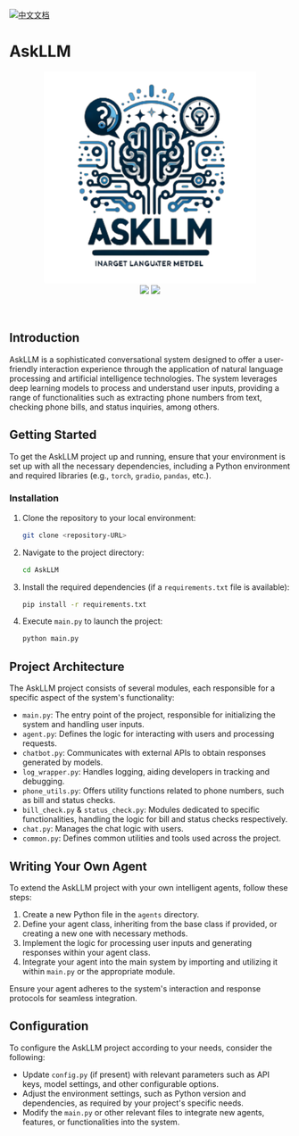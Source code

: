 [![中文文档](https://img.shields.io/badge/-中文-red?style=flat-square)](README_zh_cn.md)


# AskLLM

<div align=center>
<img src="asklm.png"  width="380" height="380" />
</div>
<div align=center>
    <img src="https://img.shields.io/badge/License-Apache%202.0-brightgreen.svg" />
<img src="https://img.shields.io/badge/Long-Yuan-green.svg"  />
</div>
<div>
<br>
<br>
</div>


## Introduction

AskLLM is a sophisticated conversational system designed to offer a user-friendly interaction experience through the application of natural language processing and artificial intelligence technologies. The system leverages deep learning models to process and understand user inputs, providing a range of functionalities such as extracting phone numbers from text, checking phone bills, and status inquiries, among others.

## Getting Started

To get the AskLLM project up and running, ensure that your environment is set up with all the necessary dependencies, including a Python environment and required libraries (e.g., `torch`, `gradio`, `pandas`, etc.).

### Installation

1. Clone the repository to your local environment:
    ```bash
    git clone <repository-URL>
    ```

2. Navigate to the project directory:
    ```bash
    cd AskLLM
    ```

3. Install the required dependencies (if a `requirements.txt` file is available):
    ```bash
    pip install -r requirements.txt
    ```

4. Execute `main.py` to launch the project:
    ```bash
    python main.py
    ```

## Project Architecture

The AskLLM project consists of several modules, each responsible for a specific aspect of the system's functionality:

- `main.py`: The entry point of the project, responsible for initializing the system and handling user inputs.
- `agent.py`: Defines the logic for interacting with users and processing requests.
- `chatbot.py`: Communicates with external APIs to obtain responses generated by models.
- `log_wrapper.py`: Handles logging, aiding developers in tracking and debugging.
- `phone_utils.py`: Offers utility functions related to phone numbers, such as bill and status checks.
- `bill_check.py` & `status_check.py`: Modules dedicated to specific functionalities, handling the logic for bill and status checks respectively.
- `chat.py`: Manages the chat logic with users.
- `common.py`: Defines common utilities and tools used across the project.

## Writing Your Own Agent

To extend the AskLLM project with your own intelligent agents, follow these steps:

1. Create a new Python file in the `agents` directory.
2. Define your agent class, inheriting from the base class if provided, or creating a new one with necessary methods.
3. Implement the logic for processing user inputs and generating responses within your agent class.
4. Integrate your agent into the main system by importing and utilizing it within `main.py` or the appropriate module.

Ensure your agent adheres to the system's interaction and response protocols for seamless integration.

## Configuration

To configure the AskLLM project according to your needs, consider the following:

- Update `config.py` (if present) with relevant parameters such as API keys, model settings, and other configurable options.
- Adjust the environment settings, such as Python version and dependencies, as required by your project's specific needs.
- Modify the `main.py` or other relevant files to integrate new agents, features, or functionalities into the system.
